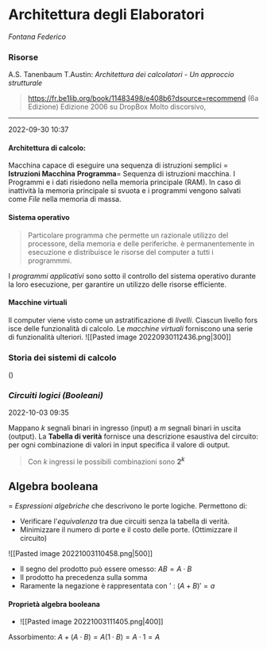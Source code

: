 # Architettura degli Elaboratori 
*Fontana Federico* 

### Risorse

A.S. Tanenbaum T.Austin: *Architettura dei calcolatori - Un approccio strutturale*
> https://fr.be1lib.org/book/11483498/e408b6?dsource=recommend (6a Edizione)
> 	Edizione 2006 su DropBox
> 	Molto discorsivo, 

---

2022-09-30 10:37



#### Architettura di calcolo: 
Macchina capace di eseguire una sequenza di istruzioni semplici = **Istruzioni Macchina**
**Programma**= Sequenza di istruzioni macchina. 
I Programmi e i dati risiedono nella memoria principale (RAM). In caso di inattività la memoria principale si svuota e i programmi vengono salvati come *File* nella memoria di massa. 

#### Sistema operativo 
> Particolare programma che permette un razionale utilizzo del processore, della memoria e delle periferiche. è permanentemente in esecuzione e distribuisce le risorse del computer a tutti i programmmi. 

I *programmi applicativi* sono sotto il controllo del sistema operativo durante la loro esecuzione, per garantire un utilizzo delle risorse efficiente. 

#### Macchine virtuali 
Il computer viene visto come un astratificazione di *livelli*. Ciascun livello fors isce delle funzionalità di calcolo. Le *macchine virtuali*  forniscono una serie di funzionalità ulteriori. 
![[Pasted image 20220930112436.png|300]]

### Storia dei sistemi di calcolo
()

### ***Circuiti logici (Booleani)***
2022-10-03 09:35

Mappano *k* segnali binari in ingresso (input) a *m* segnali binari in uscita (output). 
La **Tabella di verità** fornisce una descrizione esaustiva del circuito: per ogni combinazione di valori in input specifica il valore di output. 
> Con *k* ingressi le possibili combinazioni sono **$2^k$**

## Algebra booleana
= *Espressioni algebriche* che descrivono le porte logiche. 
Permettono di:
- Verificare l'*equivalenza* tra due circuiti senza la tabella di verità. 
- Minimizzare il numero di porte e il costo delle porte. (Ottimizzare il circuito)

![[Pasted image 20221003110458.png|500]]

- Il segno del prodotto può essere omesso: $AB = A \cdot B$
- Il prodotto ha precedenza sulla somma
- Raramente la negazione è rappresentata con ' : $(A+B)' = a$

#### Proprietà algebra booleana
- ![[Pasted image 20221003111405.png|400]]

Assorbimento: $A+(A \cdot B) = A(1 \cdot B) = A \cdot 1 = A$
